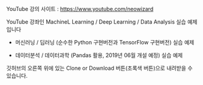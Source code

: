
YouTube 강의 사이트 : https://www.youtube.com/neowizard

YouTube 강좌인 MachineL Learning / Deep Learning / Data Analysis 실습 예제입니다

- 머신러닝 / 딥러닝 (순수한 Python 구현버전과 TensorFlow 구현버전) 실습 예제

- 데이터분석 / 데이터과학 (Pandas 활용, 2019년 06월 개설 예정) 실습 예제

깃허브의 오른쪽 위에 있는 Clone or Download 버튼(초록색 버튼)으로 내려받을 수 있습니다.
